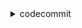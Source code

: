 <details>

<summary>
codecommit
</summary>

- <details><summary>associate-approval-rule-template-with-repository</summary>

  * --approval-rule-template-name
  * --repository-name
  * --cli-input-json
  * --cli-input-yaml
  * --generate-cli-skeleton


- <details><summary>batch-associate-approval-rule-template-with-repositories</summary>

  * --approval-rule-template-name
  * --repository-names
  * --cli-input-json
  * --cli-input-yaml
  * --generate-cli-skeleton


- <details><summary>batch-describe-merge-conflicts</summary>

  * --repository-name
  * --destination-commit-specifier
  * --source-commit-specifier
  * --merge-option
  * --max-merge-hunks
  * --max-conflict-files
  * --file-paths
  * --conflict-detail-level
  * --conflict-resolution-strategy
  * --next-token
  * --cli-input-json
  * --cli-input-yaml
  * --generate-cli-skeleton


- <details><summary>batch-disassociate-approval-rule-template-from-repositories</summary>

  * --approval-rule-template-name
  * --repository-names
  * --cli-input-json
  * --cli-input-yaml
  * --generate-cli-skeleton


- <details><summary>batch-get-commits</summary>

  * --commit-ids
  * --repository-name
  * --cli-input-json
  * --cli-input-yaml
  * --generate-cli-skeleton


- <details><summary>batch-get-repositories</summary>

  * --repository-names
  * --cli-input-json
  * --cli-input-yaml
  * --generate-cli-skeleton


- <details><summary>create-approval-rule-template</summary>

  * --approval-rule-template-name
  * --approval-rule-template-content
  * --approval-rule-template-description
  * --cli-input-json
  * --cli-input-yaml
  * --generate-cli-skeleton


- <details><summary>create-branch</summary>

  * --repository-name
  * --branch-name
  * --commit-id
  * --cli-input-json
  * --cli-input-yaml
  * --generate-cli-skeleton


- <details><summary>create-commit</summary>

  * --repository-name
  * --branch-name
  * --parent-commit-id
  * --author-name
  * --email
  * --commit-message
  * --keep-empty-folders
  * --no-keep-empty-folders
  * --put-files
  * --delete-files
  * --set-file-modes
  * --cli-input-json
  * --cli-input-yaml
  * --generate-cli-skeleton


- <details><summary>create-pull-request</summary>

  * --title
  * --description
  * --targets
  * --client-request-token
  * --cli-input-json
  * --cli-input-yaml
  * --generate-cli-skeleton


- <details><summary>create-pull-request-approval-rule</summary>

  * --pull-request-id
  * --approval-rule-name
  * --approval-rule-content
  * --cli-input-json
  * --cli-input-yaml
  * --generate-cli-skeleton


- <details><summary>create-repository</summary>

  * --repository-name
  * --repository-description
  * --tags
  * --cli-input-json
  * --cli-input-yaml
  * --generate-cli-skeleton


- <details><summary>create-unreferenced-merge-commit</summary>

  * --repository-name
  * --source-commit-specifier
  * --destination-commit-specifier
  * --merge-option
  * --conflict-detail-level
  * --conflict-resolution-strategy
  * --author-name
  * --email
  * --commit-message
  * --keep-empty-folders
  * --no-keep-empty-folders
  * --conflict-resolution
  * --cli-input-json
  * --cli-input-yaml
  * --generate-cli-skeleton


- <details><summary>credential-helper</summary>

  * 


- <details><summary>delete-approval-rule-template</summary>

  * --approval-rule-template-name
  * --cli-input-json
  * --cli-input-yaml
  * --generate-cli-skeleton


- <details><summary>delete-branch</summary>

  * --repository-name
  * --branch-name
  * --cli-input-json
  * --cli-input-yaml
  * --generate-cli-skeleton


- <details><summary>delete-comment-content</summary>

  * --comment-id
  * --cli-input-json
  * --cli-input-yaml
  * --generate-cli-skeleton


- <details><summary>delete-file</summary>

  * --repository-name
  * --branch-name
  * --file-path
  * --parent-commit-id
  * --keep-empty-folders
  * --no-keep-empty-folders
  * --commit-message
  * --name
  * --email
  * --cli-input-json
  * --cli-input-yaml
  * --generate-cli-skeleton


- <details><summary>delete-pull-request-approval-rule</summary>

  * --pull-request-id
  * --approval-rule-name
  * --cli-input-json
  * --cli-input-yaml
  * --generate-cli-skeleton


- <details><summary>delete-repository</summary>

  * --repository-name
  * --cli-input-json
  * --cli-input-yaml
  * --generate-cli-skeleton


- <details><summary>describe-merge-conflicts</summary>

  * --repository-name
  * --destination-commit-specifier
  * --source-commit-specifier
  * --merge-option
  * --max-merge-hunks
  * --file-path
  * --conflict-detail-level
  * --conflict-resolution-strategy
  * --next-token
  * --cli-input-json
  * --cli-input-yaml
  * --generate-cli-skeleton


- <details><summary>describe-pull-request-events</summary>

  * --pull-request-id
  * --pull-request-event-type
  * --actor-arn
  * --cli-input-json
  * --cli-input-yaml
  * --starting-token
  * --page-size
  * --max-items
  * --generate-cli-skeleton


- <details><summary>disassociate-approval-rule-template-from-repository</summary>

  * --approval-rule-template-name
  * --repository-name
  * --cli-input-json
  * --cli-input-yaml
  * --generate-cli-skeleton


- <details><summary>evaluate-pull-request-approval-rules</summary>

  * --pull-request-id
  * --revision-id
  * --cli-input-json
  * --cli-input-yaml
  * --generate-cli-skeleton


- <details><summary>get-approval-rule-template</summary>

  * --approval-rule-template-name
  * --cli-input-json
  * --cli-input-yaml
  * --generate-cli-skeleton


- <details><summary>get-blob</summary>

  * --repository-name
  * --blob-id
  * --cli-input-json
  * --cli-input-yaml
  * --generate-cli-skeleton


- <details><summary>get-branch</summary>

  * --repository-name
  * --branch-name
  * --cli-input-json
  * --cli-input-yaml
  * --generate-cli-skeleton


- <details><summary>get-comment</summary>

  * --comment-id
  * --cli-input-json
  * --cli-input-yaml
  * --generate-cli-skeleton


- <details><summary>get-comment-reactions</summary>

  * --comment-id
  * --reaction-user-arn
  * --next-token
  * --max-results
  * --cli-input-json
  * --cli-input-yaml
  * --generate-cli-skeleton


- <details><summary>get-comments-for-compared-commit</summary>

  * --repository-name
  * --before-commit-id
  * --after-commit-id
  * --cli-input-json
  * --cli-input-yaml
  * --starting-token
  * --page-size
  * --max-items
  * --generate-cli-skeleton


- <details><summary>get-comments-for-pull-request</summary>

  * --pull-request-id
  * --repository-name
  * --before-commit-id
  * --after-commit-id
  * --cli-input-json
  * --cli-input-yaml
  * --starting-token
  * --page-size
  * --max-items
  * --generate-cli-skeleton


- <details><summary>get-commit</summary>

  * --repository-name
  * --commit-id
  * --cli-input-json
  * --cli-input-yaml
  * --generate-cli-skeleton


- <details><summary>get-differences</summary>

  * --repository-name
  * --before-commit-specifier
  * --after-commit-specifier
  * --before-path
  * --after-path
  * --cli-input-json
  * --cli-input-yaml
  * --starting-token
  * --page-size
  * --max-items
  * --generate-cli-skeleton


- <details><summary>get-file</summary>

  * --repository-name
  * --commit-specifier
  * --file-path
  * --cli-input-json
  * --cli-input-yaml
  * --generate-cli-skeleton


- <details><summary>get-folder</summary>

  * --repository-name
  * --commit-specifier
  * --folder-path
  * --cli-input-json
  * --cli-input-yaml
  * --generate-cli-skeleton


- <details><summary>get-merge-commit</summary>

  * --repository-name
  * --source-commit-specifier
  * --destination-commit-specifier
  * --conflict-detail-level
  * --conflict-resolution-strategy
  * --cli-input-json
  * --cli-input-yaml
  * --generate-cli-skeleton


- <details><summary>get-merge-conflicts</summary>

  * --repository-name
  * --destination-commit-specifier
  * --source-commit-specifier
  * --merge-option
  * --conflict-detail-level
  * --max-conflict-files
  * --conflict-resolution-strategy
  * --next-token
  * --cli-input-json
  * --cli-input-yaml
  * --generate-cli-skeleton


- <details><summary>get-merge-options</summary>

  * --repository-name
  * --source-commit-specifier
  * --destination-commit-specifier
  * --conflict-detail-level
  * --conflict-resolution-strategy
  * --cli-input-json
  * --cli-input-yaml
  * --generate-cli-skeleton


- <details><summary>get-pull-request</summary>

  * --pull-request-id
  * --cli-input-json
  * --cli-input-yaml
  * --generate-cli-skeleton


- <details><summary>get-pull-request-approval-states</summary>

  * --pull-request-id
  * --revision-id
  * --cli-input-json
  * --cli-input-yaml
  * --generate-cli-skeleton


- <details><summary>get-pull-request-override-state</summary>

  * --pull-request-id
  * --revision-id
  * --cli-input-json
  * --cli-input-yaml
  * --generate-cli-skeleton


- <details><summary>get-repository</summary>

  * --repository-name
  * --cli-input-json
  * --cli-input-yaml
  * --generate-cli-skeleton


- <details><summary>get-repository-triggers</summary>

  * --repository-name
  * --cli-input-json
  * --cli-input-yaml
  * --generate-cli-skeleton


- <details><summary>help</summary>

  * 


- <details><summary>list-approval-rule-templates</summary>

  * --next-token
  * --max-results
  * --cli-input-json
  * --cli-input-yaml
  * --generate-cli-skeleton


- <details><summary>list-associated-approval-rule-templates-for-repository</summary>

  * --repository-name
  * --next-token
  * --max-results
  * --cli-input-json
  * --cli-input-yaml
  * --generate-cli-skeleton


- <details><summary>list-branches</summary>

  * --repository-name
  * --cli-input-json
  * --cli-input-yaml
  * --starting-token
  * --max-items
  * --generate-cli-skeleton


- <details><summary>list-pull-requests</summary>

  * --repository-name
  * --author-arn
  * --pull-request-status
  * --cli-input-json
  * --cli-input-yaml
  * --starting-token
  * --page-size
  * --max-items
  * --generate-cli-skeleton


- <details><summary>list-repositories</summary>

  * --sort-by
  * --order
  * --cli-input-json
  * --cli-input-yaml
  * --starting-token
  * --max-items
  * --generate-cli-skeleton


- <details><summary>list-repositories-for-approval-rule-template</summary>

  * --approval-rule-template-name
  * --next-token
  * --max-results
  * --cli-input-json
  * --cli-input-yaml
  * --generate-cli-skeleton


- <details><summary>list-tags-for-resource</summary>

  * --resource-arn
  * --next-token
  * --cli-input-json
  * --cli-input-yaml
  * --generate-cli-skeleton


- <details><summary>merge-branches-by-fast-forward</summary>

  * --repository-name
  * --source-commit-specifier
  * --destination-commit-specifier
  * --target-branch
  * --cli-input-json
  * --cli-input-yaml
  * --generate-cli-skeleton


- <details><summary>merge-branches-by-squash</summary>

  * --repository-name
  * --source-commit-specifier
  * --destination-commit-specifier
  * --target-branch
  * --conflict-detail-level
  * --conflict-resolution-strategy
  * --author-name
  * --email
  * --commit-message
  * --keep-empty-folders
  * --no-keep-empty-folders
  * --conflict-resolution
  * --cli-input-json
  * --cli-input-yaml
  * --generate-cli-skeleton


- <details><summary>merge-branches-by-three-way</summary>

  * --repository-name
  * --source-commit-specifier
  * --destination-commit-specifier
  * --target-branch
  * --conflict-detail-level
  * --conflict-resolution-strategy
  * --author-name
  * --email
  * --commit-message
  * --keep-empty-folders
  * --no-keep-empty-folders
  * --conflict-resolution
  * --cli-input-json
  * --cli-input-yaml
  * --generate-cli-skeleton


- <details><summary>merge-pull-request-by-fast-forward</summary>

  * --pull-request-id
  * --repository-name
  * --source-commit-id
  * --cli-input-json
  * --cli-input-yaml
  * --generate-cli-skeleton


- <details><summary>merge-pull-request-by-squash</summary>

  * --pull-request-id
  * --repository-name
  * --source-commit-id
  * --conflict-detail-level
  * --conflict-resolution-strategy
  * --commit-message
  * --author-name
  * --email
  * --keep-empty-folders
  * --no-keep-empty-folders
  * --conflict-resolution
  * --cli-input-json
  * --cli-input-yaml
  * --generate-cli-skeleton


- <details><summary>merge-pull-request-by-three-way</summary>

  * --pull-request-id
  * --repository-name
  * --source-commit-id
  * --conflict-detail-level
  * --conflict-resolution-strategy
  * --commit-message
  * --author-name
  * --email
  * --keep-empty-folders
  * --no-keep-empty-folders
  * --conflict-resolution
  * --cli-input-json
  * --cli-input-yaml
  * --generate-cli-skeleton


- <details><summary>override-pull-request-approval-rules</summary>

  * --pull-request-id
  * --revision-id
  * --override-status
  * --cli-input-json
  * --cli-input-yaml
  * --generate-cli-skeleton


- <details><summary>post-comment-for-compared-commit</summary>

  * --repository-name
  * --before-commit-id
  * --after-commit-id
  * --location
  * --content
  * --client-request-token
  * --cli-input-json
  * --cli-input-yaml
  * --generate-cli-skeleton


- <details><summary>post-comment-for-pull-request</summary>

  * --pull-request-id
  * --repository-name
  * --before-commit-id
  * --after-commit-id
  * --location
  * --content
  * --client-request-token
  * --cli-input-json
  * --cli-input-yaml
  * --generate-cli-skeleton


- <details><summary>post-comment-reply</summary>

  * --in-reply-to
  * --client-request-token
  * --content
  * --cli-input-json
  * --cli-input-yaml
  * --generate-cli-skeleton


- <details><summary>put-comment-reaction</summary>

  * --comment-id
  * --reaction-value
  * --cli-input-json
  * --cli-input-yaml
  * --generate-cli-skeleton


- <details><summary>put-file</summary>

  * --repository-name
  * --branch-name
  * --file-content
  * --file-path
  * --file-mode
  * --parent-commit-id
  * --commit-message
  * --name
  * --email
  * --cli-input-json
  * --cli-input-yaml
  * --generate-cli-skeleton


- <details><summary>put-repository-triggers</summary>

  * --repository-name
  * --triggers
  * --cli-input-json
  * --cli-input-yaml
  * --generate-cli-skeleton


- <details><summary>tag-resource</summary>

  * --resource-arn
  * --tags
  * --cli-input-json
  * --cli-input-yaml
  * --generate-cli-skeleton


- <details><summary>test-repository-triggers</summary>

  * --repository-name
  * --triggers
  * --cli-input-json
  * --cli-input-yaml
  * --generate-cli-skeleton


- <details><summary>untag-resource</summary>

  * --resource-arn
  * --tag-keys
  * --cli-input-json
  * --cli-input-yaml
  * --generate-cli-skeleton


- <details><summary>update-approval-rule-template-content</summary>

  * --approval-rule-template-name
  * --new-rule-content
  * --existing-rule-content-sha256
  * --cli-input-json
  * --cli-input-yaml
  * --generate-cli-skeleton


- <details><summary>update-approval-rule-template-description</summary>

  * --approval-rule-template-name
  * --approval-rule-template-description
  * --cli-input-json
  * --cli-input-yaml
  * --generate-cli-skeleton


- <details><summary>update-approval-rule-template-name</summary>

  * --old-approval-rule-template-name
  * --new-approval-rule-template-name
  * --cli-input-json
  * --cli-input-yaml
  * --generate-cli-skeleton


- <details><summary>update-comment</summary>

  * --comment-id
  * --content
  * --cli-input-json
  * --cli-input-yaml
  * --generate-cli-skeleton


- <details><summary>update-default-branch</summary>

  * --repository-name
  * --default-branch-name
  * --cli-input-json
  * --cli-input-yaml
  * --generate-cli-skeleton


- <details><summary>update-pull-request-approval-rule-content</summary>

  * --pull-request-id
  * --approval-rule-name
  * --existing-rule-content-sha256
  * --new-rule-content
  * --cli-input-json
  * --cli-input-yaml
  * --generate-cli-skeleton


- <details><summary>update-pull-request-approval-state</summary>

  * --pull-request-id
  * --revision-id
  * --approval-state
  * --cli-input-json
  * --cli-input-yaml
  * --generate-cli-skeleton


- <details><summary>update-pull-request-description</summary>

  * --pull-request-id
  * --description
  * --cli-input-json
  * --cli-input-yaml
  * --generate-cli-skeleton


- <details><summary>update-pull-request-status</summary>

  * --pull-request-id
  * --pull-request-status
  * --cli-input-json
  * --cli-input-yaml
  * --generate-cli-skeleton


- <details><summary>update-pull-request-title</summary>

  * --pull-request-id
  * --title
  * --cli-input-json
  * --cli-input-yaml
  * --generate-cli-skeleton


- <details><summary>update-repository-description</summary>

  * --repository-name
  * --repository-description
  * --cli-input-json
  * --cli-input-yaml
  * --generate-cli-skeleton


- <details><summary>update-repository-name</summary>

  * --old-name
  * --new-name
  * --cli-input-json
  * --cli-input-yaml
  * --generate-cli-skeleton


</details>

